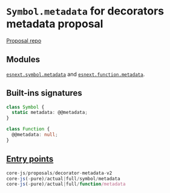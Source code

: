 # `Symbol.metadata` for decorators metadata proposal
[Proposal repo](https://github.com/tc39/proposal-decorator-metadata)

## Modules 
[`esnext.symbol.metadata`](https://github.com/zloirock/core-js/blob/master/packages/core-js/modules/esnext.symbol.metadata.js) and [`esnext.function.metadata`](https://github.com/zloirock/core-js/blob/master/packages/core-js/modules/esnext.function.metadata.js).

## Built-ins signatures
```ts
class Symbol {
  static metadata: @@metadata;
}

class Function {
  @@metadata: null;
}
```

## [Entry points]({docs-version}/docs/usage#h-entry-points)
```ts
core-js/proposals/decorator-metadata-v2
core-js(-pure)/actual|full/symbol/metadata
core-js(-pure)/actual|full/function/metadata
```
